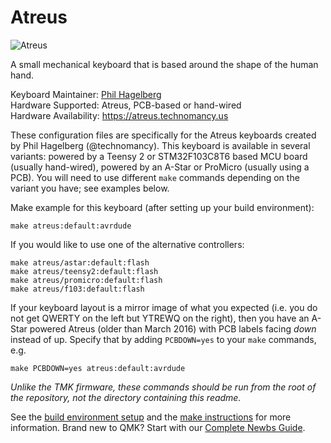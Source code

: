 # Atreus

![Atreus](https://atreus.technomancy.us/photos/1.jpg)

A small mechanical keyboard that is based around the shape of the human hand.

Keyboard Maintainer: [Phil Hagelberg](https://github.com/technomancy)  
Hardware Supported: Atreus, PCB-based or hand-wired  
Hardware Availability: https://atreus.technomancy.us

These configuration files are specifically for the Atreus keyboards created by Phil Hagelberg (@technomancy). This keyboard is available in several variants: powered by a Teensy 2 or STM32F103C8T6 based MCU board (usually hand-wired), powered by an A-Star or ProMicro (usually using a PCB). You will need to use different `make` commands depending on the variant you have; see examples below.

Make example for this keyboard (after setting up your build environment):

    make atreus:default:avrdude

If you would like to use one of the alternative controllers:

    make atreus/astar:default:flash
    make atreus/teensy2:default:flash
    make atreus/promicro:default:flash
    make atreus/f103:default:flash

If your keyboard layout is a mirror image of what you expected (i.e. you do not get QWERTY on the left but YTREWQ on the right), then you have an A-Star powered Atreus (older than March 2016) with PCB labels facing *down* instead of up. Specify that by adding `PCBDOWN=yes` to your `make` commands, e.g.

    make PCBDOWN=yes atreus:default:avrdude

*Unlike the TMK firmware, these commands should be run from the root of the repository, not the directory containing this readme.*

See the [build environment setup](https://docs.qmk.fm/#/getting_started_build_tools) and the [make instructions](https://docs.qmk.fm/#/getting_started_make_guide) for more information. Brand new to QMK? Start with our [Complete Newbs Guide](https://docs.qmk.fm/#/newbs).
